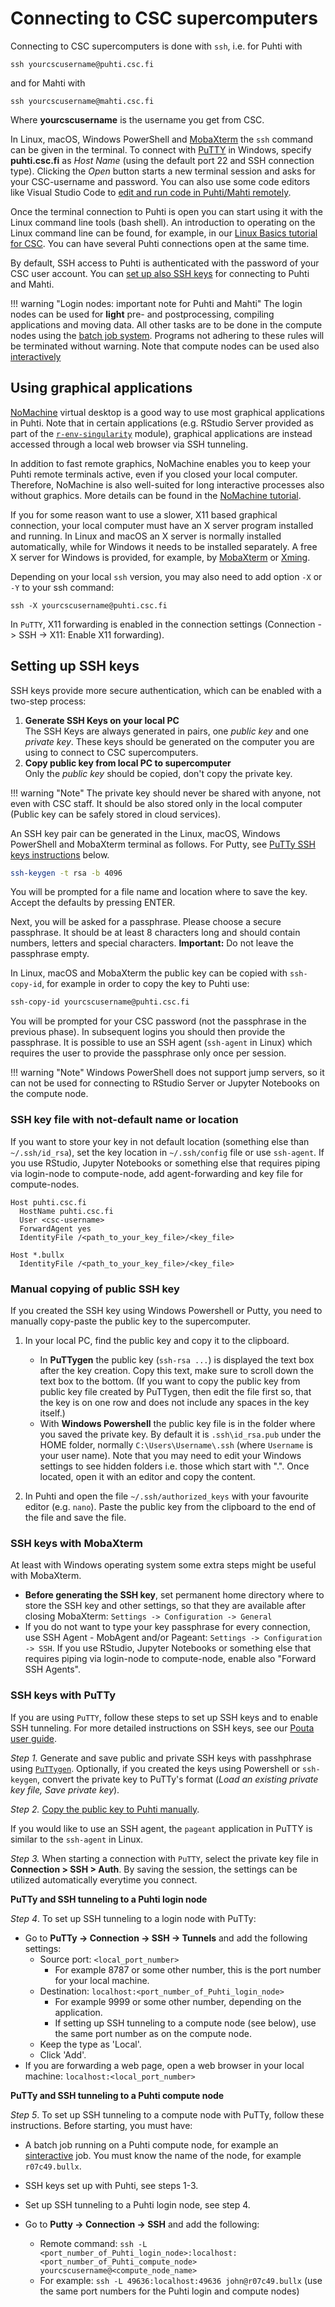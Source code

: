 # Connecting to CSC supercomputers

Connecting to CSC supercomputers is done with `ssh`, i.e. for Puhti with

```
ssh yourcscusername@puhti.csc.fi
```

and for Mahti with

```
ssh yourcscusername@mahti.csc.fi
```
Where **yourcscusername** is the username you get from CSC.

In Linux, macOS, Windows PowerShell and [MobaXterm](https://mobaxterm.mobatek.net/) the `ssh` command can be given in the terminal. To connect with [PuTTY](https://putty.org/) in Windows, specify **puhti.csc.fi** as _Host Name_ (using the default port 22 and SSH connection type). Clicking the _Open_ button starts a new terminal session and asks for your CSC-username and password. You can also use some code editors like Visual Studio Code to [edit and run code in Puhti/Mahti remotely](../support/tutorials/remote-dev.md).

Once the terminal connection to Puhti is open you can start using it with the Linux command line tools (bash shell). An introduction to operating on the Linux command line can be found, for example, in our [Linux Basics tutorial for CSC](../support/tutorials/env-guide/overview.md). You can have several Puhti connections open at the same time.

By default, SSH access to Puhti is authenticated with the password of your CSC user account. You can [set up also SSH keys](#setting-up-ssh-keys) for connecting to Puhti and Mahti. 

!!! warning "Login nodes: important note for Puhti and Mahti"
    The login nodes can be used for **light** pre- and postprocessing, compiling
    applications and moving data. All other tasks are to be done in the 
	compute nodes using the [batch job system](running/getting-started.md). 
	Programs not adhering to these rules will be terminated without warning. 
	Note that compute nodes can be used also [interactively](running/interactive-usage.md)



## Using graphical applications

[NoMachine](../apps/nomachine.md) virtual desktop is a good way to use most graphical applications in Puhti. Note that in certain applications (e.g. RStudio Server provided as part of the [`r-env-singularity`](../apps/r-env-singularity.md) module), graphical applications are instead accessed through a local web browser via SSH tunneling.

In addition to fast remote graphics, NoMachine enables you to keep your Puhti remote terminals active, even if you closed your local computer. Therefore, NoMachine is also well-suited for long interactive processes also without graphics. More details can be found in the [NoMachine tutorial](../support/tutorials/nomachine-usage.md).

If you for some reason want to use a slower, X11 based graphical connection, your local computer must have an X server program installed and running. In Linux and macOS an X server is normally installed automatically, while for Windows it needs to be installed separately. A free X server for Windows is provided, for example, by [MobaXterm](https://mobaxterm.mobatek.net/) or [Xming](http://www.straightrunning.com/XmingNotes/).

Depending on your local `ssh` version, you may also need to add option `-X` or `-Y` to your ssh command:

```
ssh -X yourcscusername@puhti.csc.fi
```

In `PuTTY`, X11 forwarding is enabled in the connection settings (Connection -> SSH -> X11: Enable X11 forwarding).

## Setting up SSH keys

SSH keys provide more secure authentication, which can be enabled with a two-step process:

1. **Generate SSH Keys on your local PC**<br> 
   The SSH Keys are always generated in pairs, one *public key* and
   one *private key*. These keys should be generated on the computer
   you are using to connect to CSC supercomputers.    
2. **Copy public key from local PC to supercomputer**<br>
	Only the *public key* should be copied, don't copy the private key. 

!!! warning "Note"
    The private key should never be shared with anyone, not even with
    CSC staff. It should be also stored only in the local computer (Public key
    can be safely stored in cloud services).

An SSH key pair can be generated in the Linux, macOS, Windows PowerShell and MobaXterm terminal as follows. For Putty, see [PuTTy SSH keys instructions](#ssh-keys-with-putty) below.

```bash
ssh-keygen -t rsa -b 4096
```

You will be prompted for a file name and location where to save the
key. Accept the defaults by pressing ENTER.

Next, you will be asked for a passphrase. Please choose a secure
passphrase. It should be at least 8 characters long and should contain
numbers, letters and special characters. **Important:** Do not leave
the passphrase empty.

In Linux, macOS and MobaXterm the public key can be copied with
`ssh-copy-id`, for example in order to copy the key to Puhti use:

```bash
ssh-copy-id yourcscusername@puhti.csc.fi
```

You will be prompted for your CSC password (not the passphrase in the
previous phase). In subsequent logins you should then provide
the passphrase. It is possible to use an SSH agent (`ssh-agent` in Linux)
which requires the user to provide the passphrase only once per session. 

!!! warning "Note"
    Windows PowerShell does not support jump servers, so it can not be used for connecting to RStudio Server or Jupyter Notebooks on the compute node.

### SSH key file with not-default name or location
If you want to store your key in not default location (something else than `~/.ssh/id_rsa`), set the key location in `~/.ssh/config` file or use `ssh-agent`. If you use RStudio, Jupyter Notebooks or something else that requires piping via login-node to compute-node, add agent-forwarding and key file for compute-nodes.

```
Host puhti.csc.fi
  HostName puhti.csc.fi
  User <csc-username>
  ForwardAgent yes
  IdentityFile /<path_to_your_key_file>/<key_file>

Host *.bullx
  IdentityFile /<path_to_your_key_file>/<key_file>
```

### Manual copying of public SSH key
If you created the SSH key using Windows Powershell or Putty, you need to manually copy-paste the public key to the supercomputer. 
1. In your local PC, find the public key and copy it to the clipboard. 

   * In **PuTTygen** the public key (`ssh-rsa ...`) is displayed the text box after the key creation. Copy this text, make sure to scroll down the text box to the bottom. (If you want to copy the public key from public key file created by PuTTygen, then edit the file first so, that the key is on one row and does not include any spaces in the key itself.)
   * With **Windows Powershell** the public key file is in the folder where you saved the private key. By default it is `.ssh\id_rsa.pub` under the HOME folder, normally `C:\Users\Username\.ssh` (where `Username` is your user name). Note that you may need to edit your Windows settings to see hidden folders i.e. those which start with ".". Once located, open it with an editor and copy the content.

2. In Puhti and open the file `~/.ssh/authorized_keys` with your favourite editor (e.g. `nano`). Paste the public key from the clipboard to the end of the file and save the file.

### SSH keys with MobaXterm
At least with Windows operating system some extra steps might be useful with MobaXterm.

* **Before generating the SSH key**, set permanent home directory where to store the SSH key and other settings, so that they are available after closing MobaXterm: `Settings -> Configuration -> General`
* If you do not want to type your key passphrase for every connection, use SSH Agent - MobAgent and/or Pageant: `Settings -> Configuration -> SSH`. If you use RStudio, Jupyter Notebooks or something else that requires piping via login-node to compute-node, enable also "Forward SSH Agents".


### SSH keys with PuTTy

If you are using `PuTTY`, follow these steps to set up SSH keys and to enable SSH tunneling. For more detailed instructions on SSH keys, see our [Pouta user guide](../../cloud/pouta/launch-vm-from-web-gui/#setting-up-ssh-keys). 

*Step 1.* Generate and save public and private SSH keys with passhphrase using [`PuTTygen`](https://www.puttygen.com/#How_to_use_PuTTYgen). Optionally, if you created the keys using Powershell or `ssh-keygen`, convert the private key to PuTTy's format (*Load an existing private key file, Save private key*). 

*Step 2.* [Copy the public key to Puhti manually](#manual-copying-of-public-ssh-key). 

If you would like to use an SSH agent, the `pageant` application in PuTTY is similar to the `ssh-agent` in Linux.

*Step 3.* When starting a connection with `PuTTY`, select the private key file in **Connection > SSH > Auth**. By saving the session, the settings can be utilized automatically everytime you connect.

**PuTTy and SSH tunneling to a Puhti login node**

*Step 4*. To set up SSH tunneling to a login node with PuTTy:

- Go to **PuTTy -> Connection -> SSH -> Tunnels** and add the following settings: 
  - Source port: `<local_port_number>` 
    - For example 8787 or some other number, this is the port number for your local machine.
  - Destination: `localhost:<port_number_of_Puhti_login_node>` 
    - For example 9999 or some other number, depending on the application. 
    - If setting up SSH tunneling to a compute node (see below), use the same port number as on the compute node.
  - Keep the type as 'Local'.
  - Click 'Add'.
- If you are forwarding a web page, open a web browser in your local machine: `localhost:<local_port_number>`  

**PuTTy and SSH tunneling to a Puhti compute node** 

*Step 5*. To set up SSH tunneling to a compute node with PuTTy, follow these instructions. Before starting, you must have:

- A batch job running on a Puhti compute node, for example an [sinteractive](../computing/running/interactive-usage.md) job. You must know the name of the node, for example `r07c49.bullx`.

- SSH keys set up with Puhti, see steps 1-3.

- Set up SSH tunneling to a Puhti login node, see step 4.

- Go to **Putty -> Connection -> SSH** and add the following: 
  
  - Remote command: `ssh -L <port_number_of_Puhti_login_node>:localhost:<port_number_of_Puhti_compute_node> yourcscusername@<compute_node_name>`
  - For example: `ssh -L 49636:localhost:49636 john@r07c49.bullx` (use the same port numbers for the Puhti login and compute nodes)
